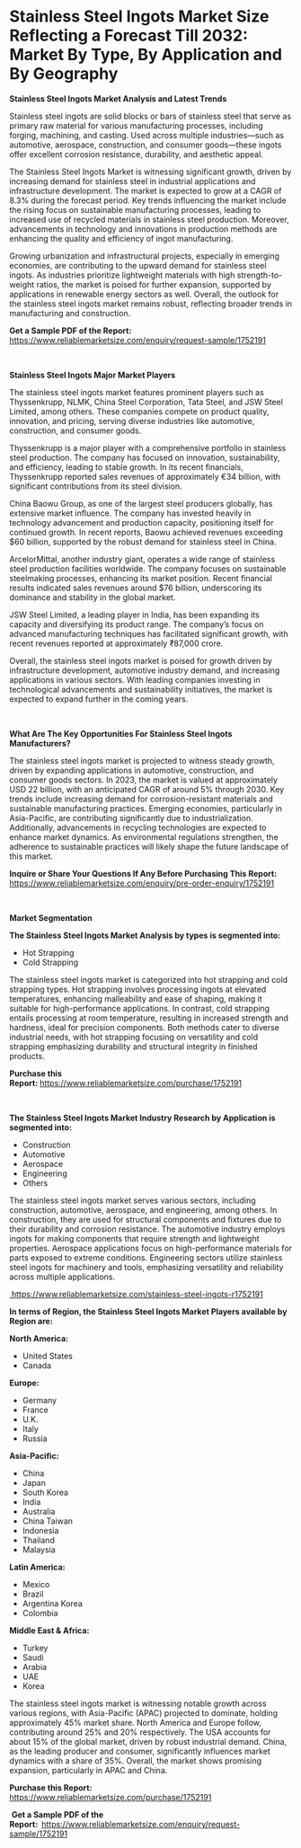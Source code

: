 <p><h1>Stainless Steel Ingots Market Size Reflecting a Forecast Till 2032: Market By Type, By Application and By Geography</h1></p><p><strong>Stainless Steel Ingots Market Analysis and Latest Trends</strong></p>
<p><p>Stainless steel ingots are solid blocks or bars of stainless steel that serve as primary raw material for various manufacturing processes, including forging, machining, and casting. Used across multiple industries—such as automotive, aerospace, construction, and consumer goods—these ingots offer excellent corrosion resistance, durability, and aesthetic appeal.</p><p>The Stainless Steel Ingots Market is witnessing significant growth, driven by increasing demand for stainless steel in industrial applications and infrastructure development. The market is expected to grow at a CAGR of 8.3% during the forecast period. Key trends influencing the market include the rising focus on sustainable manufacturing processes, leading to increased use of recycled materials in stainless steel production. Moreover, advancements in technology and innovations in production methods are enhancing the quality and efficiency of ingot manufacturing. </p><p>Growing urbanization and infrastructural projects, especially in emerging economies, are contributing to the upward demand for stainless steel ingots. As industries prioritize lightweight materials with high strength-to-weight ratios, the market is poised for further expansion, supported by applications in renewable energy sectors as well. Overall, the outlook for the stainless steel ingots market remains robust, reflecting broader trends in manufacturing and construction.</p></p>
<p><strong>Get a Sample PDF of the Report:&nbsp;</strong> <a href="https://www.reliablemarketsize.com/enquiry/request-sample/1752191?utm_campaign=3269&utm_medium=2&utm_source=Github&utm_content=ia&utm_term=17042025&utm_id=stainless-steel-ingots">https://www.reliablemarketsize.com/enquiry/request-sample/1752191</a></p>
<p>&nbsp;</p>
<p><strong>Stainless Steel Ingots Major Market Players</strong></p>
<p><p>The stainless steel ingots market features prominent players such as Thyssenkrupp, NLMK, China Steel Corporation, Tata Steel, and JSW Steel Limited, among others. These companies compete on product quality, innovation, and pricing, serving diverse industries like automotive, construction, and consumer goods.</p><p>Thyssenkrupp is a major player with a comprehensive portfolio in stainless steel production. The company has focused on innovation, sustainability, and efficiency, leading to stable growth. In its recent financials, Thyssenkrupp reported sales revenues of approximately €34 billion, with significant contributions from its steel division.</p><p>China Baowu Group, as one of the largest steel producers globally, has extensive market influence. The company has invested heavily in technology advancement and production capacity, positioning itself for continued growth. In recent reports, Baowu achieved revenues exceeding $60 billion, supported by the robust demand for stainless steel in China.</p><p>ArcelorMittal, another industry giant, operates a wide range of stainless steel production facilities worldwide. The company focuses on sustainable steelmaking processes, enhancing its market position. Recent financial results indicated sales revenues around $76 billion, underscoring its dominance and stability in the global market.</p><p>JSW Steel Limited, a leading player in India, has been expanding its capacity and diversifying its product range. The company’s focus on advanced manufacturing techniques has facilitated significant growth, with recent revenues reported at approximately ₹87,000 crore.</p><p>Overall, the stainless steel ingots market is poised for growth driven by infrastructure development, automotive industry demand, and increasing applications in various sectors. With leading companies investing in technological advancements and sustainability initiatives, the market is expected to expand further in the coming years.</p></p>
<p>&nbsp;</p>
<p><strong>What Are The Key Opportunities For Stainless Steel Ingots Manufacturers?</strong></p>
<p><p>The stainless steel ingots market is projected to witness steady growth, driven by expanding applications in automotive, construction, and consumer goods sectors. In 2023, the market is valued at approximately USD 22 billion, with an anticipated CAGR of around 5% through 2030. Key trends include increasing demand for corrosion-resistant materials and sustainable manufacturing practices. Emerging economies, particularly in Asia-Pacific, are contributing significantly due to industrialization. Additionally, advancements in recycling technologies are expected to enhance market dynamics. As environmental regulations strengthen, the adherence to sustainable practices will likely shape the future landscape of this market.</p></p>
<p><strong>Inquire or Share Your Questions If Any Before Purchasing This Report:</strong> <a href="https://www.reliablemarketsize.com/enquiry/pre-order-enquiry/1752191?utm_campaign=3269&utm_medium=2&utm_source=Github&utm_content=ia&utm_term=17042025&utm_id=stainless-steel-ingots">https://www.reliablemarketsize.com/enquiry/pre-order-enquiry/1752191</a></p>
<p>&nbsp;</p>
<p><strong>Market Segmentation</strong></p>
<p><strong>The Stainless Steel Ingots Market Analysis by types is segmented into:</strong></p>
<p><ul><li>Hot Strapping</li><li>Cold Strapping</li></ul></p>
<p><p>The stainless steel ingots market is categorized into hot strapping and cold strapping types. Hot strapping involves processing ingots at elevated temperatures, enhancing malleability and ease of shaping, making it suitable for high-performance applications. In contrast, cold strapping entails processing at room temperature, resulting in increased strength and hardness, ideal for precision components. Both methods cater to diverse industrial needs, with hot strapping focusing on versatility and cold strapping emphasizing durability and structural integrity in finished products.</p></p>
<p><strong>Purchase this Report:&nbsp;</strong><a href="https://www.reliablemarketsize.com/purchase/1752191?utm_campaign=3269&utm_medium=2&utm_source=Github&utm_content=ia&utm_term=17042025&utm_id=stainless-steel-ingots">https://www.reliablemarketsize.com/purchase/1752191</a></p>
<p>&nbsp;</p>
<p><strong>The Stainless Steel Ingots Market Industry Research by Application is segmented into:</strong></p>
<p><ul><li>Construction</li><li>Automotive</li><li>Aerospace</li><li>Engineering</li><li>Others</li></ul></p>
<p><p>The stainless steel ingots market serves various sectors, including construction, automotive, aerospace, and engineering, among others. In construction, they are used for structural components and fixtures due to their durability and corrosion resistance. The automotive industry employs ingots for making components that require strength and lightweight properties. Aerospace applications focus on high-performance materials for parts exposed to extreme conditions. Engineering sectors utilize stainless steel ingots for machinery and tools, emphasizing versatility and reliability across multiple applications.</p></p>
<p><a href="https://www.reliablemarketsize.com/stainless-steel-ingots-r1752191?utm_campaign=3269&utm_medium=2&utm_source=Github&utm_content=ia&utm_term=17042025&utm_id=stainless-steel-ingots">&nbsp;https://www.reliablemarketsize.com/stainless-steel-ingots-r1752191</a></p>
<p><strong>In terms of Region, the Stainless Steel Ingots Market Players available by Region are:</strong></p>
<p>
    <p> <strong> North America: </strong>
        <ul>
            <li>United States</li>
            <li>Canada</li>
        </ul>
        </p> 
    <p> <strong> Europe: </strong>
        <ul>
            <li>Germany</li>
            <li>France</li>
            <li>U.K.</li>
            <li>Italy</li>
            <li>Russia</li>
        </ul>
        </p> 
    <p> <strong> Asia-Pacific: </strong>
        <ul>
            <li>China</li>
            <li>Japan</li>
            <li>South Korea</li>
            <li>India</li>
            <li>Australia</li>
            <li>China Taiwan</li>
            <li>Indonesia</li>
            <li>Thailand</li>
            <li>Malaysia</li>
        </ul>
        </p> 
    <p> <strong> Latin America: </strong>
        <ul>
            <li>Mexico</li>
            <li>Brazil</li>
            <li>Argentina Korea</li>
            <li>Colombia</li>
        </ul>
        </p> 
    <p> <strong> Middle East & Africa: </strong>
        <ul>
            <li>Turkey</li>
            <li>Saudi</li>
            <li>Arabia</li>
            <li>UAE</li>
            <li>Korea</li>
        </ul>
    </p>
    </p>
<p><p>The stainless steel ingots market is witnessing notable growth across various regions, with Asia-Pacific (APAC) projected to dominate, holding approximately 45% market share. North America and Europe follow, contributing around 25% and 20% respectively. The USA accounts for about 15% of the global market, driven by robust industrial demand. China, as the leading producer and consumer, significantly influences market dynamics with a share of 35%. Overall, the market shows promising expansion, particularly in APAC and China.</p></p>
<p><strong>Purchase this Report: </strong><a href="https://www.reliablemarketsize.com/purchase/1752191?utm_campaign=3269&utm_medium=2&utm_source=Github&utm_content=ia&utm_term=17042025&utm_id=stainless-steel-ingots">https://www.reliablemarketsize.com/purchase/1752191</a></p>
<p>&nbsp;<strong>Get a Sample PDF of the Report:&nbsp;&nbsp;</strong><a href="https://www.reliablemarketsize.com/enquiry/request-sample/1752191?utm_campaign=3269&utm_medium=2&utm_source=Github&utm_content=ia&utm_term=17042025&utm_id=stainless-steel-ingots">https://www.reliablemarketsize.com/enquiry/request-sample/1752191</a></p>
<p><strong></strong></p>
<p><p></p><p></p><p></p></p>